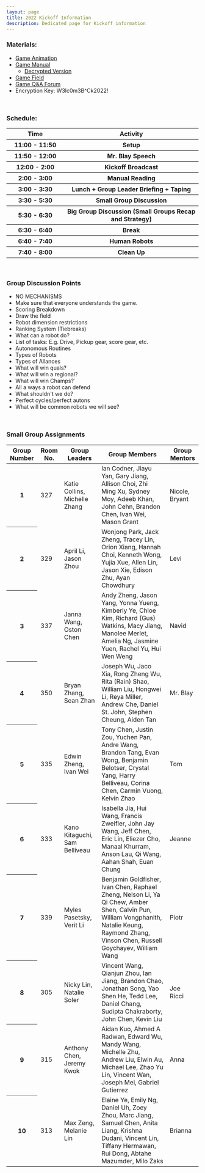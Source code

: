 ```yaml
---
layout: page
title: 2022 Kickoff Information
description: Dedicated page for Kickoff information
---
```


### Materials:
* [Game Animation](https://www.youtube.com/watch?v=LgniEjI9cCM)
* [Game Manual](https://firstfrc.blob.core.windows.net/frc2022/Manual/2022FRCGameManual.pdf)
  * [Decrypted Version](https://stuypulse.nyc3.cdn.digitaloceanspaces.com/site/pdf/2022FRCGameManual-unlocked.pdf)
* [Game Field](https://www.firstinspires.org/robotics/frc/playing-field)
* [Game Q&A Forum](https://frc-qa.firstinspires.org/)
* Encryption Key: W3lc0m3B^Ck2022!

&nbsp;

### Schedule:
<table class="table table-striped">
  <colgroup>
    <col span="1" style="width:30%">
    <col span="1" style="width:70%">
  </colgroup>
  <thead>
    <tr>
      <th scope="col"> Time </th>
      <th scope="col"> Activity </th>
    </tr>
  </thead>
  <tbody>
  <tr>
    <th scope="row" style=""> 11:00 - 11:50  </th>
    <th scope="row"> Setup </th>
  </tr>
  <tr>
    <th scope="row"> 11:50 - 12:00 </th>
    <th scope="row"> Mr. Blay Speech </th>
  </tr>
  <tr>
    <th scope="row"> 12:00 - 2:00 </th>
    <th scope="row"> Kickoff Broadcast </th>
  </tr>
  <tr>
    <th scope="row"> 2:00 - 3:00 </th>
    <th scope="row"> Manual Reading </th>
  </tr>
  <tr>
    <th scope="row"> 3:00 - 3:30 </th>
    <th scope="row"> Lunch + Group Leader Briefing + Taping </th>
  </tr>
  <tr>
    <th scope="row"> 3:30 - 5:30 </th>
    <th scope="row"> Small Group Discussion </th>
  </tr>
  <tr>
    <th scope="row"> 5:30 - 6:30 </th>
    <th scope="row"> Big Group Discussion (Small Groups Recap and Strategy) </th>
  </tr>
  <tr>
    <th scope="row"> 6:30 - 6:40 </th>
    <th scope="row"> Break </th>
  </tr>
  <tr>
    <th scope="row"> 6:40 - 7:40 </th>
    <th scope="row"> Human Robots </th>
  </tr>
  <tr>
    <th scope="row"> 7:40 - 8:00 </th>
    <th scope="row"> Clean Up </th>
  </tr>
  </tbody>
</table>

&nbsp;

### Group Discussion Points
* NO MECHANISMS
* Make sure that everyone understands the game.
* Scoring Breakdown
* Draw the field
* Robot dimension restrictions
* Ranking System (Tiebreaks)
* What can a robot do?
* List of tasks: E.g. Drive, Pickup gear, score gear, etc.
* Autonomous Routines
* Types of Robots
* Types of Allances
* What will win quals?
* What will win a regional?
* What will win Champs?`
* All a ways a robot can defend
* What shouldn't we do?
* Perfect cycles/perfect autons
* What will be common robots we will see?

&nbsp;

### Small Group Assignments

<table class="table table-striped">
  <thead>
    <tr>
      <th scope="col"> Group Number </th>
      <th scope="col"> Room No. </th>
      <th scope="col"> Group Leaders </th>
      <th scope="col"> Group Members </th>
      <th scope="col"> Group Mentors </th>
    </tr>
  </thead>
  <tbody>
  <tr>
    <th scope="row"> 1 </th>
    <td> 327 </td>
    <td> Katie Collins, Michelle Zhang </td>
    <td> Ian Codner, Jiayu Yan, Gary Jiang, Allison Choi, Zhi Ming Xu, Sydney Moy, Adeeb Khan, John Cehn, Brandon Chen, Ivan Wei, Mason Grant </td>
    <td> Nicole, Bryant </td>
  </tr>
  <tr>
    <th scope="row"> 2 </th>
    <td> 329 </td>
    <td> April Li, Jason Zhou </td>
    <td> Wonjong Park, Jack Zheng, Tracey Lin, Orion Xiang, Hannah Choi, Kenneth Wong, Yujia Xue, Allen Lin, Jason Xie, Edison Zhu, Ayan Chowdhury </td>
    <td> Levi </td>
  </tr>
  <tr>
    <th scope="row"> 3 </th>
    <td> 337 </td>
    <td> Janna Wang, Oston Chen </td>
    <td> Andy Zheng, Jason Yang, Yonna Yueng, Kimberly Ye, Chloe Kim, Richard (Gus) Watkins, Macy Jiang, Manolee Merlet, Amelia Ng, Jasmine Yuen, Rachel Yu, Hui Wen Weng </td>
    <td> Navid </td>
  </tr>
  <tr>
    <th scope="row"> 4 </th>
    <td> 350 </td>
    <td> Bryan Zhang, Sean Zhan </td>
    <td> Joseph Wu, Jaco Xia, Rong Zheng Wu, Rita (Rain) Shao, William Liu, Hongwei Li, Reya Miller, Andrew Che, Daniel St. John, Stephen Cheung, Aiden Tan </td>
    <td> Mr. Blay </td>
  </tr>
  <tr>
    <th scope="row"> 5 </th>
    <td> 335 </td>
    <td> Edwin Zheng, Ivan Wei </td>
    <td> Tony Chen, Justin Zou, Yuchen Pan, Andre Wang, Brandon Tang, Evan Wong, Benjamin Belotser, Crystal Yang, Harry Belliveau, Corina Chen, Carmin Vuong, Kelvin Zhao </td>
    <td> Tom </td>
  </tr>
  <tr>
    <th scope="row"> 6 </th>
    <td> 333 </td>
    <td> Kano Kitaguchi, Sam Belliveau </td>
    <td> Isabella Jia, Hui Wang, Francis Zweifler, John Jay Wang, Jeff Chen, Eric Lin, Eliezer Cho, Manaal Khurram, Anson Lau, Qi Wang, Aahan Shah, Euan Chung </td>
    <td> Jeanne </td>
  </tr>
  <tr>
    <th scope="row"> 7 </th>
    <td> 339 </td>
    <td> Myles Pasetsky, Verit Li </td>
    <td> Benjamin Goldfisher, Ivan Chen, Raphael Zheng, Nelson Li, Ya Qi Chew, Amber Shen, Calvin Pun, William Vongphanith, Natalie Keung, Raymond Zhang, Vinson Chen, Russell Goychayev, William Wang </td>
    <td> Piotr </td>
  </tr>
  <tr>
    <th scope="row"> 8 </th>
    <td> 305  </td>
    <td> Nicky Lin, Natalie Soler </td>
    <td> Vincent Wang, Qianjun Zhou, Ian Jiang, Brandon Chao, Jonathan Song, Yao Shen He, Tedd Lee, Daniel Chang, Sudipta Chakraborty, John Chen, Kevin Liu </td>
    <td> Joe Ricci </td>
  </tr>
  <tr>
    <th scope="row"> 9 </th>
    <td> 315 </td>
    <td> Anthony Chen, Jeremy Kwok  </td>
    <td> Aidan Kuo, Ahmed A Radwan, Edward Wu, Mandy Wang, Michelle Zhu, Andrew Liu, Elwin Au, Michael Lee, Zhao Yu Lin, Vincent Wan, Joseph Mei, Gabriel Gutierrez </td>
    <td> Anna </td>
  </tr>
  <tr>
    <th scope="row"> 10 </th>
    <td> 313 </td>
    <td> Max Zeng, Melanie Lin </td>
    <td> Elaine Ye, Emily Ng, Daniel Uh, Zoey Zhou, Marc Jiang, Samuel Chen, Anita Liang, Krishna Dudani, Vincent Lin, Tiffany Hermawan, Rui Dong, Abtahe Mazumder, Milo Zaks </td>
    <td> Brianna </td>
  </tr>
  </tbody>
</table>